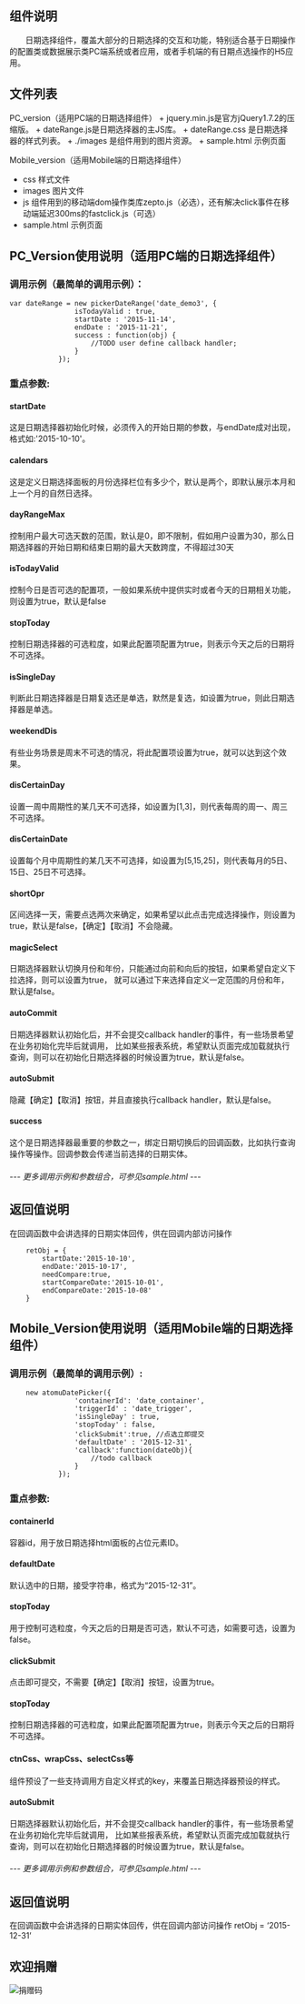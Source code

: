 <h2>组件说明</h2>
　　日期选择组件，覆盖大部分的日期选择的交互和功能，特别适合基于日期操作的配置类或数据展示类PC端系统或者应用，或者手机端的有日期点选操作的H5应用。

<h2>文件列表</h2>
PC_version（适用PC端的日期选择组件）
+  jquery.min.js是官方jQuery1.7.2的压缩版。
+  dateRange.js是日期选择器的主JS库。
+  dateRange.css 是日期选择器的样式列表。
+  ./images 是组件用到的图片资源。
+  sample.html 示例页面

Mobile_version（适用Mobile端的日期选择组件）
+  css 样式文件
+  images 图片文件
+  js 组件用到的移动端dom操作类库zepto.js（必选），还有解决click事件在移动端延迟300ms的fastclick.js（可选）
+  sample.html 示例页面


<h2>PC_Version使用说明（适用PC端的日期选择组件）</h2>

### 调用示例（最简单的调用示例）： ###
	var dateRange = new pickerDateRange('date_demo3', {
					isTodayValid : true,
					startDate : '2015-11-14',
					endDate : '2015-11-21',
					success : function(obj) {
						//TODO user define callback handler;
					}
				});

### 重点参数: ###
#### startDate ####
这是日期选择器初始化时候，必须传入的开始日期的参数，与endDate成对出现，格式如:'2015-10-10'。
#### calendars ####
这是定义日期选择面板的月份选择栏位有多少个，默认是两个，即默认展示本月和上一个月的自然日选择。
#### dayRangeMax ####
控制用户最大可选天数的范围，默认是0，即不限制，假如用户设置为30，那么日期选择器的开始日期和结束日期的最大天数跨度，不得超过30天
#### isTodayValid #####
控制今日是否可选的配置项，一般如果系统中提供实时或者今天的日期相关功能，则设置为true，默认是false
#### stopToday ####
控制日期选择器的可选粒度，如果此配置项配置为true，则表示今天之后的日期将不可选择。
#### isSingleDay ####
判断此日期选择器是日期复选还是单选，默然是复选，如设置为true，则此日期选择器是单选。
#### weekendDis ####
有些业务场景是周末不可选的情况，将此配置项设置为true，就可以达到这个效果。
#### disCertainDay ####
设置一周中周期性的某几天不可选择，如设置为[1,3]，则代表每周的周一、周三不可选择。
#### disCertainDate ####
设置每个月中周期性的某几天不可选择，如设置为[5,15,25]，则代表每月的5日、15日、25日不可选择。
#### shortOpr ####
区间选择一天，需要点选两次来确定，如果希望以此点击完成选择操作，则设置为true，默认是false，【确定】【取消】不会隐藏。
#### magicSelect ####
日期选择器默认切换月份和年份，只能通过向前和向后的按钮，如果希望自定义下拉选择，则可以设置为true，
就可以通过下来选择自定义一定范围的月份和年，默认是false。
#### autoCommit ####
日期选择器默认初始化后，并不会提交callback handler的事件，有一些场景希望在业务初始化完毕后就调用，
比如某些报表系统，希望默认页面完成加载就执行查询，则可以在初始化日期选择器的时候设置为true，默认是false。
#### autoSubmit ####
隐藏【确定】【取消】按钮，并且直接执行callback handler，默认是false。
#### success ####
这个是日期选择器最重要的参数之一，绑定日期切换后的回调函数，比如执行查询操作等操作。回调参数会传递当前选择的日期实体。
###### --- 更多调用示例和参数组合，可参见sample.html --- ######
<h2>返回值说明</h2>
在回调函数中会讲选择的日期实体回传，供在回调内部访问操作

        retObj = {
            startDate:'2015-10-10',
            endDate:'2015-10-17',
            needCompare:true,
            startCompareDate:'2015-10-01',
            endCompareDate:'2015-10-08'
        }

<h2>Mobile_Version使用说明（适用Mobile端的日期选择组件）</h2>
<h3>调用示例（最简单的调用示例）:  </h3>

		new atomuDatePicker({
                    'containerId': 'date_container',
                    'triggerId' : 'date_trigger',
                    'isSingleDay' : true,
                    'stopToday' : false,
                    'clickSubmit':true, //点选立即提交
                    'defaultDate' : '2015-12-31',
                    'callback':function(dateObj){
                    	//todo callback
                    }
                });

### 重点参数:
#### containerId ####
容器id，用于放日期选择html面板的占位元素ID。
#### defaultDate ####
默认选中的日期，接受字符串，格式为“2015-12-31”。
#### stopToday ####
用于控制可选粒度，今天之后的日期是否可选，默认不可选，如需要可选，设置为false。
#### clickSubmit ####
点击即可提交，不需要【确定】【取消】按钮，设置为true。
#### stopToday ####
控制日期选择器的可选粒度，如果此配置项配置为true，则表示今天之后的日期将不可选择。
#### ctnCss、wrapCss、selectCss等 ####
组件预设了一些支持调用方自定义样式的key，来覆盖日期选择器预设的样式。
#### autoSubmit ####
日期选择器默认初始化后，并不会提交callback handler的事件，有一些场景希望在业务初始化完毕后就调用，
比如某些报表系统，希望默认页面完成加载就执行查询，则可以在初始化日期选择器的时候设置为true，默认是false。
###### --- 更多调用示例和参数组合，可参见sample.html --- ######
<h2>返回值说明</h2>
在回调函数中会讲选择的日期实体回传，供在回调内部访问操作
	retObj = ‘2015-12-31’

<h2>欢迎捐赠</h2>
<img src="http://imgcache.xg.qq.com/weight/wx4johnny.jpg" alt="捐赠码"/>
